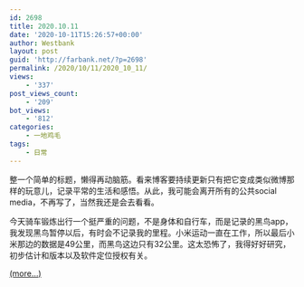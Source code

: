 ```yaml
---
id: 2698
title: 2020.10.11
date: '2020-10-11T15:26:57+00:00'
author: Westbank
layout: post
guid: 'http://farbank.net/?p=2698'
permalink: /2020/10/11/2020_10_11/
views:
    - '337'
post_views_count:
    - '209'
bot_views:
    - '812'
categories:
    - 一地鸡毛
tags:
    - 日常
---
```


整一个简单的标题，懒得再动脑筋。看来博客要持续更新只有把它变成类似微博那样的玩意儿，记录平常的生活和感悟。从此，我可能会离开所有的公共social media，不再写了，当然我还是会去看看。

今天骑车锻炼出行一个挺严重的问题，不是身体和自行车，而是记录的黑鸟app，我发现黑鸟暂停以后，有时会不记录我的里程。小米运动一直在工作，所以最后小米那边的数据是49公里，而黑鸟这边只有32公里。这太恐怖了，我得好好研究，初步估计和版本以及软件定位授权有关。

 [<span aria-label="Continue reading 2020.10.11">(more…)</span>](http://farbank.net/2020/10/11/2020_10_11/#more-2698)